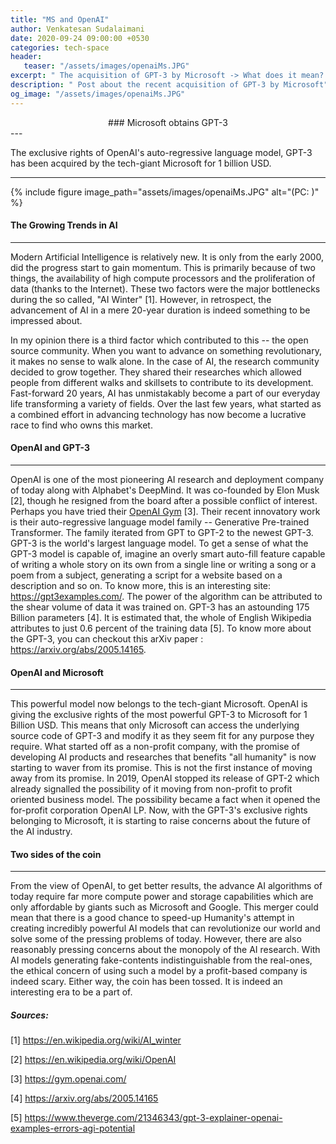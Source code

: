 ```yaml
---
title: "MS and OpenAI"
author: Venkatesan Sudalaimani
date: 2020-09-24 09:00:00 +0530
categories: tech-space
header:
   teaser: "/assets/images/openaiMs.JPG" 
excerpt: " The acquisition of GPT-3 by Microsoft -> What does it mean? "
description: " Post about the recent acquisition of GPT-3 by Microsoft"
og_image: "/assets/images/openaiMs.JPG" 
---
```



<div align="center"> ### Microsoft obtains GPT-3 </div>
---

The exclusive rights of OpenAI's auto-regressive language model, GPT-3 has been acquired by the tech-giant Microsoft for 1 billion USD.

---

{% include figure image_path="assets/images/openaiMs.JPG" alt="(PC: )" %}

#### The Growing Trends in AI
------------------------

Modern Artificial Intelligence is relatively new. It is only from the early 2000, did the progress start to gain momentum. This is primarily because of two things, the availability of high compute processors and the proliferation of data (thanks to the Internet). These two factors were the major bottlenecks during the so called, "AI Winter" [1]. However, in retrospect, the advancement of AI in a mere 20-year duration is indeed something to be impressed about.

In my opinion there is a third factor which contributed to this -- the open source community. When you want to advance on something revolutionary, it makes no sense to walk alone. In the case of AI, the research community decided to grow together. They shared their researches which allowed people from different walks and skillsets to contribute to its development. Fast-forward 20 years, AI has unmistakably become a part of our everyday life transforming a variety of fields. Over the last few years, what started as a combined effort in advancing technology has now become a lucrative race to find who owns this market.

#### OpenAI and GPT-3
----------------

OpenAI is one of the most pioneering AI research and deployment company of today along with Alphabet's DeepMind. It was co-founded by Elon Musk [2], though he resigned from the board after a possible conflict of interest. Perhaps you have tried their [OpenAI Gym](https://gym.openai.com/) [3]. Their recent innovatory work is their auto-regressive language model family -- Generative Pre-trained Transformer. The family iterated from GPT to GPT-2 to the newest GPT-3. GPT-3 is the world's largest language model. To get a sense of what the GPT-3 model is capable of, imagine an overly smart auto-fill feature capable of writing a whole story on its own from a single line or writing a song or a poem from a subject, generating a script for a website based on a description and so on. To know more, this is an interesting site: <https://gpt3examples.com/>.  The power of the algorithm can be attributed to the shear volume of data it was trained on. GPT-3 has an astounding 175 Billion parameters [4]. It is estimated that, the whole of English Wikipedia attributes to just 0.6 percent of the training data [5]. To know more about the GPT-3, you can checkout this arXiv paper : <https://arxiv.org/abs/2005.14165>.

#### OpenAI and Microsoft
--------------------

This powerful model now belongs to the tech-giant Microsoft. OpenAI is giving the exclusive rights of the most powerful GPT-3 to Microsoft for 1 Billion USD. This means that only Microsoft can access the underlying source code of GPT-3 and modify it as they seem fit for any purpose they require. What started off as a non-profit company, with the promise of developing AI products and researches that benefits "all humanity" is now starting to waver from its promise. This is not the first instance of moving away from its promise. In 2019, OpenAI stopped its release of GPT-2 which already signalled the possibility of it moving from non-profit to profit oriented business model. The possibility became a fact when it opened the for-profit corporation OpenAI LP. Now, with the GPT-3's exclusive rights belonging to Microsoft, it is starting to raise concerns about the future of the AI industry.

#### Two sides of the coin
---------------------

From the view of OpenAI, to get better results, the advance AI algorithms of today require far more compute power and storage capabilities which are only affordable by giants such as Microsoft and Google. This merger could mean that there is a good chance to speed-up Humanity's attempt in creating incredibly powerful AI models that can revolutionize our world and solve some of the pressing problems of today. However, there are also reasonably pressing concerns about the monopoly of the AI research. With AI models generating fake-contents indistinguishable from the real-ones, the ethical concern of using such a model by a profit-based company is indeed scary. Either way, the coin has been tossed. It is indeed an interesting era to be a part of.

##### Sources:

[1] <https://en.wikipedia.org/wiki/AI_winter>

[2] <https://en.wikipedia.org/wiki/OpenAI>

[3] <https://gym.openai.com/>

[4] <https://arxiv.org/abs/2005.14165>

[5] <https://www.theverge.com/21346343/gpt-3-explainer-openai-examples-errors-agi-potential>